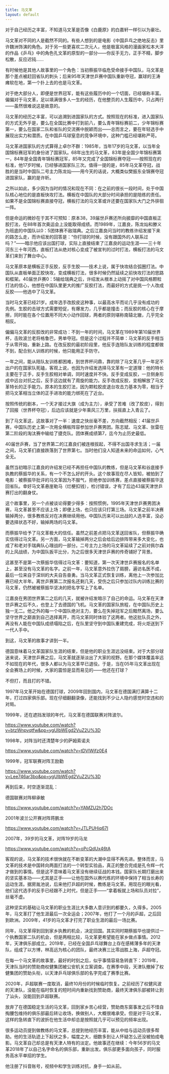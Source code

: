 ```yaml
---
title: 马文革
layout: default
---
```


对于自己经历之丰富，不知道马文革是否像《白鹿原》的白嘉轩一样引以为豪壮。

马文革对不同的人是截然不同的。有些人想到的是电影《中国乒乓之绝地反击》里许魏洲饰演的角色。对于另一些更喜欢二次元人，他是极富风格的漫画家松本大洋的作品《乒乓》中的角色孔文革的原型的一部分——你反手无力，正手不精，脚步松散，反应迟钝……

有时候他是其他人故事里的一个角色：当初蔡振华临危受命接手中国队，马文革是那个差点被赶回省队的刺头；后来95年天津世乒赛中国队重新夺冠，赢球的王涛瘫软在地，第一个扑上去的也是马文革。

对于绝大部分人，即便是世界冠军，能有这些履历中的一个切面，已经堪称丰富。偏偏对于马文革，足以填满很多人一生的经历，在他整页的人生履历中，只占两行——虽然很难说这是故意的。

马文革的经历之丰富，可以追溯到进国家队的方式。按照现在的标准，进入国家队的方式无外乎是，要么在全国比赛中打到前八，要么青年锦标赛前二，少年锦标赛第一，要么在国家二队和省队的交流赛中脱颖而出——总而言之，要在年轻选手中展现出实力和潜质。在中国乒乓球窒息的竞争环境中，这种门槛已经堪称严苛。

马文革进国家队的方式算得上卓尔不群：1985年，当年17岁的马文革，以当年全国锦标赛冠军的身份进了国家队。68年出生的马文革，83年是全国少年锦标赛第一，84年是全国青年锦标赛冠军，85年又完成了全国锦标赛夺冠——按照现在的标准，他17岁时候，已经够进国家队三次。值得一提的是，85年马文革夺冠，战胜的是当时中国队二号主力陈龙灿——用今天的话说，大概类似樊振东全锦赛夺冠进国家队，赢的是许昕。

之所以如此，多少因为当时的情况和现在不同：在之前的很长一段时间，处于中国队核心地位的是直板快攻打法。横板在中国队的大部分时间承担的是陪练的责任。如果不是全国锦标赛直接夺冠，横板打法的马文革或许还要在国家队大门之外徘徊一阵。

但是命运的微妙在于其不可预知：原本38，39届世乒赛还所向披靡的中国直板正胶打法，在88年首次奥运会上没能取得成绩。而1989年，江嘉良，陈龙灿和滕义为班底的中国队以0：5团体赛不敌瑞典。之后江嘉良问当时的教练许绍发接下来的路怎么走，而许绍发的回答是：“你打球的时候，没有跟国外的人联系过吗？”——暗示他应该出国打球，实际上直接结束了江嘉良的运动生涯——三十年河东三十年河西，直板打法从绝对核心变成了被宣判的过时打法，横板打法的马文革们来到了舞台中心。

马文革原本是横板正手反胶，反手生胶——技术上说，属于快攻结合弧圈打法。中国队从直板单面正胶快攻，变成横板打法，很多时候仍然延续之前快攻打法的思路和框架。40届世乒赛0：5输给瑞典之后，许绍发从根本上动摇了对中国风格颗粒打法的信心，他想在中国队里更大的推广反胶打法，而最好的方式是挑一个人改成反胶——他选中了马文革。

当时马文革已经21岁。成年选手改胶皮这种事，以最高水平而论几乎没有成功的先例。生胶的击球方式需要短促，有爆发力，几乎都是撞击；而反胶的核心在于摩擦，同时能在各个位置用不同大小动作回球，两者的原则堪称南辕北辙，几乎完全相反。

偏偏马文革的反胶改的非常成功：不到一年的时间，马文革在1989年第10届世界杯，击败波兰老将格鲁巴，男单夺冠。但是这个过程并不简单：马文革的反手相当于从零开始，重新上路。在改反胶的最初阶段里，他反手连陪队友训练的程度都做不到，配合别人训练的时候，他只能用正手防守。

一年之间，能从陪队友训练都困难，到世界杯问鼎，靠的除了马文革几乎一年足不出户的在国家队死磕，客观上说，也因为许绍发选择马文革有一定道理：他的特长主要在于正手，反手生胶相对单调，同时速度并不快。反手变成反胶，一旦侧身形成中远台对抗之后，反手这边就有了周旋的能力。反手改成反胶，变相解放了马文革特长的正手能力。原本的生胶打法，因为颗粒胶皮退台攻击力基本为零，相当于把马文革相当立体的正手进攻的能力绑死在了近台。

按照传统的剧本，一个天才接过大旗（成为主力），承受了苦难（改了胶皮），得到了回报（世界杯夺冠），后边应该就是少年乘风三万里，扶摇直上入青云了。

到了马文革这，这故事对了一半：速度之快丝毫不差，方向截然相反：41届世乒赛，中国队历史上第一次用全横板阵容参加世乒赛男团。陈志斌、马文革、张雷在第二阶段的淘汰赛中输给了捷克队。团体赛成绩第7，迄今为止历史最低。

40届世乒赛，当了世界第二的江嘉良们被连根拔起，不得不出国寻求生活；一届之间，马文革们直接跌落到了世界第七。当时他们没人知道未来的命运如何，心气全无。

虽然当初暗示江嘉良的许绍发已经不再担任中国队的教练，但是马文革和谷底接手执教的蔡振华的关系，有一个不怎么好的开头。这个故事现在尽人皆知，被拍到了电影：被蔡振华批评的马文革因为不服气，拒绝参加训练赛，差点直接被蔡振华送回省队。幸好马文革悬崖勒马（烂梗扣钱），检讨错误，才有了后边43届天津世乒赛打出的翻身仗。

这个故事里，另一个点被谈论得要少得多：按照惯例，1995年天津世乒赛男团决赛，马文革甚至不应该上场；即便上场，也只应该只打第三场。马文革之前半决赛输掉两分，很多教练反对在决赛继续用他。中国队历来可以出战的人选丰富，没必要选择状态不好，输掉两场的马文革。

而蔡振华给予了马文革极大的信任。虽然之前差点把马文革送回省队，但蔡振华确实信得过马文革。另一方面，马文革输掉两分之后会给后边排阵带来多大变化，也成了和老对手瑞典队心理战的一部分。二号主力上场的马文革延续了之前对佩尔森的上风战绩，为中国队扳平比分，为之后很多天津世乒赛的传奇铺好了背景。

这甚至不是第一次蔡振华信得过马文革：要知道，第一次天津世乒赛报名的名单上，甚至没有马文革的名字。之前一年，马文革意外拉伤了肩膀，遍访名医不成，最后一位来自于深圳的大夫自告奋勇。当马文革正式恢复训练，离他上一次参加比赛已经大半年。离世乒赛第二次报名还剩几天，受伤之后只参加过队内训练比赛的马文革，仍然被被蔡振华坚决的把名字写上了名单。

江嘉良在男团世界第二之后的几天，就被许绍发暗示了自己的命运。马文革在天津世乒赛之后不久，也登上了去德国的飞机。马文革的国家队旅程，在中国队历史上独一无二。他之外的每一个中国队绝对主力，要么在失掉冠军之后黯然离场，要么坚守世界之巅直到自己选择离开，而马文革同时体验了这两者。他这批队员之外，再没有人能在中国队成绩塌陷之后，在队里坚守到中国队重建完成，将火炬送到下一代人手中。

到这，马文革的故事才讲到一半。

德国意味着马文革国家队生涯的结束，但是他的职业生涯远没结束。对于大部分球迷来说，天津世乒赛之后，马文革就逐渐淡出了大家的视野。在那个媒体覆盖率远不如现在的年代，很多人都以为马文革早已退役。于是，当在05年马文革出现在全会赛场上的时候，大家的震惊是显而易见的——他还在打球？

不但打，而且打的不错。

1997年马文革开始在德国打球，2009年回到国内，马文革在德国满打满算十二年，打过四家俱乐部。现在仔细翻翻录像，还能找到不少让人隐约感觉时空违和的对局。

1999年，还在遮挡发球的年代，马文革在德国联赛对阵波尔。

https://www.youtube.com/watch?v=btzWnpvqtfw&pp=ygUIbWEgd2VuZ2U%3D

1998年，对阵当时还清楚年少的萨姆索诺夫

https://www.youtube.com/watch?v=tDVIWjfz0E4

1999年，冠军联赛对阵王励勤

https://www.youtube.com/watch?v=Lee746ar3bo&pp=ygUIbWEgd2VuZ2U%3D

再到后来，时空逐渐混乱：

德国联赛对阵柳承敏

https://www.youtube.com/watch?v=YAMZU2h7DOc

2001年波兰公开赛对阵蒋鹏龙

https://www.youtube.com/watch?v=JTLPUHiq67I

2007年，39岁的马文革，对阵19岁的马龙

https://www.youtube.com/watch?v=oPcQdUx46tA

客观的说，马文革的技术很快就在不断变革的大潮中显得不再先进。整体而言，马文革的技术是中国转向两面打法的一个转型实验品，真正的整合完成是孔令辉一代才做到的事情。但是这不意味着马文革没有继续征战的本钱。国家队长期打磨出来的坚实基本功——尤其是正手——让他在国外以赛代练的环境中保持了相当长寿的运动生涯。据房胤池说，后来他打乒超的时候，教练是马文革。用现在的眼光看，他们这代选手的反手已经跟不上时代，但是正手——“拿着板就上场和队员对拉”，丝毫不虚。

这种坚实的基础让马文革的职业生涯比大多数人意识到的都要久，久得多。2005年，马文革打了他生涯最后一次全运会；2007年，他打了一个月的乒超，之后回到欧洲。2009年，41岁的马文革才打完了职业生涯的最后一场比赛。

同年，马文革得到回到家乡执教的机会，决定回国。其实同时期蔡振华也提供过一个执教国家二队的机会，但是两相比较，马文革更希望能在家乡做点事情。2012年，天津俱乐部成立。2019年，已经在全国乒乓球舞台上存在感稀薄多年的天津队，组成了以方博，林高远为核心的团队，最终决赛三比零战胜上海，乒超夺冠。

在每一个马文革的故事里，最好的时刻之后，似乎事情容易急转直下：2019年，天津队当时的赞助商权健集团被公安机关立案调查。在赛季中段，天津队撤掉了权健集团的赞助头衔，以天津乒乓球俱乐部的名字完成了赛季比赛。

2020年，乒超联赛一度取消，最终10月份的时候临时恢复。之前经历了权健风波的天津队，没能在临时恢复的短时间内重新找到赞助商，最终天津俱乐部被转让到了汕头，没能回到乒超联赛。

放弃了在德国稳定生活的马文革，回到家乡苦心经营，赞助商东窗事发之后不惜自掏腰包维持的俱乐部最后转让收场，换做别人，大概很难承受。但是对于马文革，这样的急转直下的波折在他生活中却总是按照就几乎可以预见的频率出现。

很多运动员提到做教练的马文革，总提到他经历丰富，能从中给与运动员很多帮助。他的生活轨迹上下起伏之多，幅度之大，细数多到让人怀疑怎么还没被拍成电影。马文革自己却总是有天津人特有的淡定。他故事还在继续：今年56岁的马文革2018年了以自己名字命名的俱乐部，重新出发。俱乐部更多面向孩子，同时服务高水平单招的学生。

他注册了抖音账号，视频中和学生训练对抗，身手一如从前。